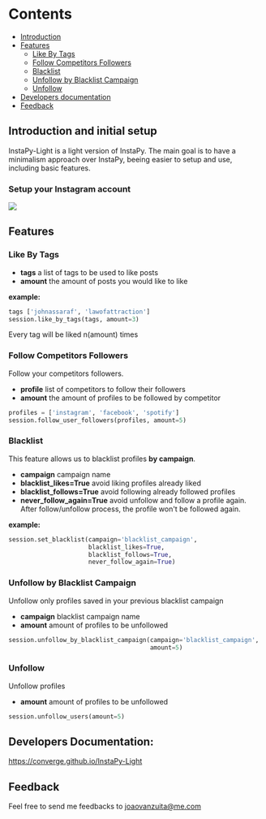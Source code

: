 
# Contents

* [Introduction](#introduction-and-initial-setup)
* [Features](#features)
  * [Like By Tags](#like-by-tags)
  * [Follow Competitors Followers](#follow-competitors-followers)
  * [Blacklist](#blacklist)
  * [Unfollow by Blacklist Campaign](#unfollow-by-blacklist-campaign)
  * [Unfollow](#unfollow)
* [Developers documentation](#developers-documentation)
* [Feedback](#feedback)

## Introduction and initial setup

InstaPy-Light is a light version of InstaPy. The main goal is to have a minimalism approach over InstaPy, beeing easier to setup and use, including basic features.

### Setup your Instagram account

<img src="https://media.giphy.com/media/klwq5Nnl7riXxIvOoH/giphy.gif">

## Features

### Like By Tags

- **tags** a list of tags to be used to like posts
- **amount** the amount of posts you would like to like

**example:**

```python
tags ['johnassaraf', 'lawofattraction']
session.like_by_tags(tags, amount=3)
```

Every tag will be liked n(amount) times

### Follow Competitors Followers

Follow your competitors followers.

- **profile** list of competitors to follow their followers
- **amount** the amount of profiles to be followed by competitor

```python
profiles = ['instagram', 'facebook', 'spotify']
session.follow_user_followers(profiles, amount=5)
```

### Blacklist

This feature allows us to blacklist profiles **by campaign**.

- **campaign** campaign name
- **blacklist_likes=True** avoid liking profiles already liked
- **blacklist_follows=True** avoid following already followed profiles
- **never_follow_again=True** avoid unfollow and follow a profile again. After follow/unfollow process, the profile won't be followed again.

**example:**

```python
session.set_blacklist(campaign='blacklist_campaign',
                      blacklist_likes=True,
                      blacklist_follows=True,
                      never_follow_again=True)
```

### Unfollow by Blacklist Campaign

Unfollow only profiles saved in your previous blacklist campaign

- **campaign** blacklist campaign name
- **amount** amount of profiles to be unfollowed

```python
session.unfollow_by_blacklist_campaign(campaign='blacklist_campaign',
                                       amount=5)
```

### Unfollow

Unfollow profiles

- **amount** amount of profiles to be unfollowed

```python
session.unfollow_users(amount=5)
```

## Developers Documentation:

https://converge.github.io/InstaPy-Light

## Feedback

Feel free to send me feedbacks to joaovanzuita@me.com
